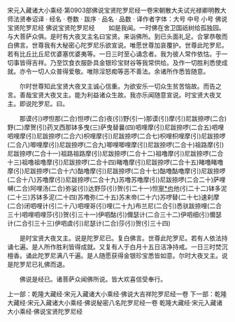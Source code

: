 宋元入藏诸大小乘经·第0903部佛说宝贤陀罗尼经一卷宋朝散大夫试光禄卿明教大师法贤奉诏译
· 经名 · 卷数 · 跋序
· 品名 · 品数 · 译作者字体：大号 中号 小号
佛说宝贤陀罗尼经
佛说宝贤陀罗尼经
　　如是我闻。一时佛在舍卫国祇树给孤独园。与大菩萨众俱。是时有大夜叉主名曰宝贤。来诣佛所。到已头面礼足。合掌恭敬而白佛言。世尊我有大秘密心陀罗尼乐欲宣说。唯愿世尊加哀覆护。世尊此陀罗尼。若有比丘比丘尼优婆塞优婆夷等。一日三时至心诵念者。我为彼人常作依怙。于一切事皆得吉祥。乃至饮食衣服卧具金银珍宝财谷等我常供给。及作一切胜利悉使成就。亦令一切人众普得爱敬。唯除淫怒痴等恶不善法。余诸所作悉皆随意。

　　尔时世尊知此宝贤大夜叉主诚心信重。为欲安乐一切众生贫苦恼故。而告之言。善哉宝贤大夜叉主。能为利益诸众生故。我亦乐闻随意宣说。时宝贤大夜叉主。即说陀罗尼。曰。

　　那谟(引)啰怛那(二合)怛啰(二合)夜(引)野(引一)那谟(引)摩(引)尼跋捺啰(二合)野(二)摩贺(引)药叉西那钵多曳(三)萨曳替曩(四)呬哩摩(引)尼跋捺啰(二合五)呬哩呬哩摩(引)尼跋捺啰(二合六)枳哩摩(引)尼跋捺啰(二合七)枳哩枳哩摩(引)尼跋捺啰(二合八)唧哩摩(引)尼跋捺啰(二合九)唧哩唧哩摩(引)尼跋捺啰(二合十)祖路摩(引)尼跋捺啰(二合十一)祖路祖路摩(引)尼跋捺啰(二合十二)祖噜摩(引)尼跋捺啰(二合十三)祖噜祖噜摩(引)尼跋捺啰(二合十四)睹噜摩(引)尼跋捺啰(二合十五)睹噜睹噜摩(引)尼跋捺啰(二合十六)酤噜摩(引)尼跋捺啰(二合十七)酤噜酤噜摩(引)尼跋捺啰(二合十八)苏噜摩(引)尼跋捺啰(二合十九)苏噜苏噜摩(引)尼跋捺啰(二合二十)萨哩嚩(二合)阿哩汤(二合)弥娑(引)达野莎(引)贺(引二十一)怛[寧*也](切身)他(引二十二)钵多泥(二十三)苏钵多泥(二十四)苏噜弥(二十五)苏末帝(二十六)苏啰替(二十七)速刹摩(二合)闭呬哩计(引二十八)呬哩哥(引)哩(二十九)布兰尼(二合引)悉驮跋捺哩(二合三十)呬哩呬哩莎(引)贺(引三十一)伊呬酤(引)儞瑟计(二合三十二)伊呬细(引)儞瑟计(二合引三十三)伊呬虞(引)尼瑟计(二合)莎(引)贺(引三十四)

　　是时宝贤大夜叉主。说是陀罗尼已。复白佛言。世尊此陀罗尼。若有人依法持诵七遍。是人所作胜利皆得成就。又复有人于白月十五日洁净持戒。一日三时焚沉檀香。诵此陀罗尼满八千遍。是人随愿获得金银珍宝悉皆如意。尔时大夜叉主。说是陀罗尼已礼佛而退。

　　佛说是经已。诸菩萨众闻佛所说。皆大欢喜信受奉行。

上一部：乾隆大藏经·宋元入藏诸大小乘经·佛说大吉祥陀罗尼经一卷
下一部：乾隆大藏经·宋元入藏诸大小乘经·佛说秘密八名陀罗尼经一卷
乾隆大藏经·宋元入藏诸大小乘经·佛说宝贤陀罗尼经